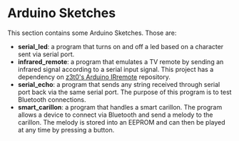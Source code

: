 # Arduino Sketches
This section contains some Arduino Sketches. Those are:
- **serial_led**: a program that turns on and off a led based on a character sent via serial port.
- **infrared_remote**: a program that emulates a TV remote by sending an infrared signal according to a serial input signal. This project has a dependency on [z3t0's Arduino IRremote](https://github.com/z3t0/Arduino-IRremote) repository.
- **serial_echo**: a program that sends any string received through serial port back via the same serial port. The purpose of this program is to test Bluetooth connections.
- **smart_carillon**: a program that handles a smart carillon. The program allows a device to connect via Bluetooth and send a melody to the carillon. The melody is stored into an EEPROM and can then be played at any time by pressing a button.